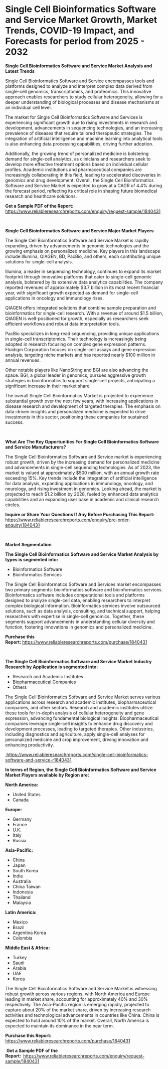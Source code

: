 <p><h1>Single Cell Bioinformatics Software and Service Market Growth, Market Trends, COVID-19 Impact, and Forecasts for period from 2025 - 2032</h1></p><p><strong>Single Cell Bioinformatics Software and Service Market Analysis and Latest Trends</strong></p>
<p><p>Single Cell Bioinformatics Software and Service encompasses tools and platforms designed to analyze and interpret complex data derived from single-cell genomics, transcriptomics, and proteomics. This innovative approach enables researchers to study cellular heterogeneity, allowing for a deeper understanding of biological processes and disease mechanisms at an individual cell level. </p><p>The market for Single Cell Bioinformatics Software and Services is experiencing significant growth due to rising investments in research and development, advancements in sequencing technologies, and an increasing prevalence of diseases that require tailored therapeutic strategies. The integration of artificial intelligence and machine learning into analytical tools is also enhancing data processing capabilities, driving further adoption.</p><p>Additionally, the growing trend of personalized medicine is bolstering demand for single-cell analytics, as clinicians and researchers seek to develop more effective treatment options based on individual cellular profiles. Academic institutions and pharmaceutical companies are increasingly collaborating in this field, leading to accelerated discoveries in genomics and drug development. Overall, the Single Cell Bioinformatics Software and Service Market is expected to grow at a CAGR of 4.4% during the forecast period, reflecting its critical role in shaping future biomedical research and healthcare solutions.</p></p>
<p><strong>Get a Sample PDF of the Report:&nbsp;</strong> <a href="https://www.reliableresearchreports.com/enquiry/request-sample/1840431?utm_campaign=2724&utm_medium=2&utm_source=Github&utm_content=ia&utm_term=16042025&utm_id=single-cell-bioinformatics-software-and-service">https://www.reliableresearchreports.com/enquiry/request-sample/1840431</a></p>
<p>&nbsp;</p>
<p><strong>Single Cell Bioinformatics Software and Service Major Market Players</strong></p>
<p><p>The Single Cell Bioinformatics Software and Service Market is rapidly expanding, driven by advancements in genomic technologies and the growing emphasis on personalized medicine. Key players in this landscape include Illumina, QIAGEN, BD, PacBio, and others, each contributing unique solutions for single-cell analysis.</p><p>Illumina, a leader in sequencing technology, continues to expand its market footprint through innovative platforms that cater to single-cell genomic analysis, bolstered by its extensive data analytics capabilities. The company reported revenues of approximately $3.7 billion in its most recent financial year, with significant growth expected as demand for single-cell applications in oncology and immunology rises.</p><p>QIAGEN offers integrated solutions that combine sample preparation and bioinformatics for single-cell research. With a revenue of around $1.5 billion, QIAGEN is well-positioned for growth, especially as researchers seek efficient workflows and robust data interpretation tools. </p><p>PacBio specializes in long-read sequencing, providing unique applications in single-cell transcriptomics. Their technology is increasingly being adopted in research focusing on complex gene expression patterns. Fluidigm Corporation focuses on single-cell assays and gene expression analysis, targeting niche markets and has reported nearly $100 million in annual revenues.</p><p>Other notable players like NanoString and BGI are also advancing the space. BGI, a global leader in genomics, pursues aggressive growth strategies in bioinformatics to support single-cell projects, anticipating a significant increase in their market share.</p><p>The overall Single Cell Bioinformatics Market is projected to experience substantial growth over the next few years, with increasing applications in disease research and development of targeted therapies. The emphasis on data-driven insights and personalized medicine is expected to drive investments in this sector, positioning these companies for sustained success.</p></p>
<p>&nbsp;</p>
<p><strong>What Are The Key Opportunities For Single Cell Bioinformatics Software and Service Manufacturers?</strong></p>
<p><p>The Single Cell Bioinformatics Software and Service market is experiencing robust growth, driven by the increasing demand for personalized medicine and advancements in single-cell sequencing technologies. As of 2023, the market is valued at approximately $500 million, with an annual growth rate exceeding 15%. Key trends include the integration of artificial intelligence for data analysis, expanding applications in immunology, oncology, and neurology, and rising investment in genomics. Looking ahead, the market is projected to reach $1.2 billion by 2028, fueled by enhanced data analytics capabilities and an expanding user base in academic and clinical research circles.</p></p>
<p><strong>Inquire or Share Your Questions If Any Before Purchasing This Report:</strong> <a href="https://www.reliableresearchreports.com/enquiry/pre-order-enquiry/1840431?utm_campaign=2724&utm_medium=2&utm_source=Github&utm_content=ia&utm_term=16042025&utm_id=single-cell-bioinformatics-software-and-service">https://www.reliableresearchreports.com/enquiry/pre-order-enquiry/1840431</a></p>
<p>&nbsp;</p>
<p><strong>Market Segmentation</strong></p>
<p><strong>The Single Cell Bioinformatics Software and Service Market Analysis by types is segmented into:</strong></p>
<p><ul><li>Bioinformatics Software</li><li>Bioinformatics Services</li></ul></p>
<p><p>The Single Cell Bioinformatics Software and Services market encompasses two primary segments: bioinformatics software and bioinformatics services. Bioinformatics software includes computational tools and platforms designed to analyze single-cell data, enabling researchers to interpret complex biological information. Bioinformatics services involve outsourced solutions, such as data analysis, consulting, and technical support, helping researchers with expertise in single-cell genomics. Together, these segments support advancements in understanding cellular diversity and function, fostering innovations in genomics and personalized medicine.</p></p>
<p><strong>Purchase this Report:&nbsp;</strong><a href="https://www.reliableresearchreports.com/purchase/1840431?utm_campaign=2724&utm_medium=2&utm_source=Github&utm_content=ia&utm_term=16042025&utm_id=single-cell-bioinformatics-software-and-service">https://www.reliableresearchreports.com/purchase/1840431</a></p>
<p>&nbsp;</p>
<p><strong>The Single Cell Bioinformatics Software and Service Market Industry Research by Application is segmented into:</strong></p>
<p><ul><li>Research and Academic Institutes</li><li>Biopharmaceutical Companies</li><li>Others</li></ul></p>
<p><p>The Single Cell Bioinformatics Software and Service Market serves various applications across research and academic institutes, biopharmaceutical companies, and other sectors. Research and academic institutes utilize these tools for in-depth analysis of cellular heterogeneity and gene expression, advancing fundamental biological insights. Biopharmaceutical companies leverage single-cell insights to enhance drug discovery and development processes, leading to targeted therapies. Other industries, including diagnostics and agriculture, apply single-cell analyses for personalized medicine and crop improvement, driving innovation and enhancing productivity.</p></p>
<p><a href="https://www.reliableresearchreports.com/single-cell-bioinformatics-software-and-service-r1840431?utm_campaign=2724&utm_medium=2&utm_source=Github&utm_content=ia&utm_term=16042025&utm_id=single-cell-bioinformatics-software-and-service">&nbsp;https://www.reliableresearchreports.com/single-cell-bioinformatics-software-and-service-r1840431</a></p>
<p><strong>In terms of Region, the Single Cell Bioinformatics Software and Service Market Players available by Region are:</strong></p>
<p>
    <p> <strong> North America: </strong>
        <ul>
            <li>United States</li>
            <li>Canada</li>
        </ul>
        </p> 
    <p> <strong> Europe: </strong>
        <ul>
            <li>Germany</li>
            <li>France</li>
            <li>U.K.</li>
            <li>Italy</li>
            <li>Russia</li>
        </ul>
        </p> 
    <p> <strong> Asia-Pacific: </strong>
        <ul>
            <li>China</li>
            <li>Japan</li>
            <li>South Korea</li>
            <li>India</li>
            <li>Australia</li>
            <li>China Taiwan</li>
            <li>Indonesia</li>
            <li>Thailand</li>
            <li>Malaysia</li>
        </ul>
        </p> 
    <p> <strong> Latin America: </strong>
        <ul>
            <li>Mexico</li>
            <li>Brazil</li>
            <li>Argentina Korea</li>
            <li>Colombia</li>
        </ul>
        </p> 
    <p> <strong> Middle East & Africa: </strong>
        <ul>
            <li>Turkey</li>
            <li>Saudi</li>
            <li>Arabia</li>
            <li>UAE</li>
            <li>Korea</li>
        </ul>
    </p>
    </p>
<p><p>The Single Cell Bioinformatics Software and Service Market is witnessing robust growth across various regions, with North America and Europe leading in market share, accounting for approximately 40% and 30% respectively. The Asia-Pacific region is emerging rapidly, projected to capture about 20% of the market share, driven by increasing research activities and technological advancements in countries like China. China is expected to hold around 10% of the market. Overall, North America is expected to maintain its dominance in the near term.</p></p>
<p><strong>Purchase this Report: </strong><a href="https://www.reliableresearchreports.com/purchase/1840431?utm_campaign=2724&utm_medium=2&utm_source=Github&utm_content=ia&utm_term=16042025&utm_id=single-cell-bioinformatics-software-and-service">https://www.reliableresearchreports.com/purchase/1840431</a></p>
<p>&nbsp;<strong>Get a Sample PDF of the Report:&nbsp;&nbsp;</strong><a href="https://www.reliableresearchreports.com/enquiry/request-sample/1840431?utm_campaign=2724&utm_medium=2&utm_source=Github&utm_content=ia&utm_term=16042025&utm_id=single-cell-bioinformatics-software-and-service">https://www.reliableresearchreports.com/enquiry/request-sample/1840431</a></p>
<p><strong></strong></p>
<p><p></p><p></p><p></p></p>